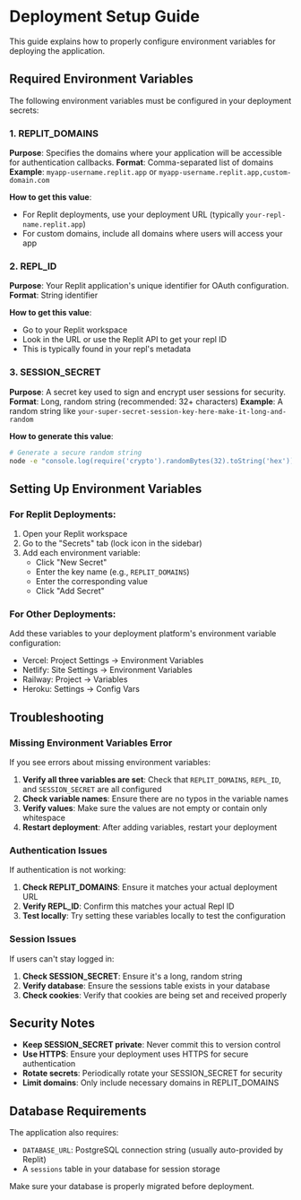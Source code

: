 # Deployment Setup Guide

This guide explains how to properly configure environment variables for deploying the application.

## Required Environment Variables

The following environment variables must be configured in your deployment secrets:

### 1. REPLIT_DOMAINS
**Purpose**: Specifies the domains where your application will be accessible for authentication callbacks.
**Format**: Comma-separated list of domains
**Example**: `myapp-username.replit.app` or `myapp-username.replit.app,custom-domain.com`

**How to get this value**:
- For Replit deployments, use your deployment URL (typically `your-repl-name.replit.app`)
- For custom domains, include all domains where users will access your app

### 2. REPL_ID
**Purpose**: Your Replit application's unique identifier for OAuth configuration.
**Format**: String identifier

**How to get this value**:
- Go to your Replit workspace
- Look in the URL or use the Replit API to get your repl ID
- This is typically found in your repl's metadata

### 3. SESSION_SECRET
**Purpose**: A secret key used to sign and encrypt user sessions for security.
**Format**: Long, random string (recommended: 32+ characters)
**Example**: A random string like `your-super-secret-session-key-here-make-it-long-and-random`

**How to generate this value**:
```bash
# Generate a secure random string
node -e "console.log(require('crypto').randomBytes(32).toString('hex'))"
```

## Setting Up Environment Variables

### For Replit Deployments:

1. Open your Replit workspace
2. Go to the "Secrets" tab (lock icon in the sidebar)
3. Add each environment variable:
   - Click "New Secret"
   - Enter the key name (e.g., `REPLIT_DOMAINS`)
   - Enter the corresponding value
   - Click "Add Secret"

### For Other Deployments:

Add these variables to your deployment platform's environment variable configuration:
- Vercel: Project Settings → Environment Variables
- Netlify: Site Settings → Environment Variables
- Railway: Project → Variables
- Heroku: Settings → Config Vars

## Troubleshooting

### Missing Environment Variables Error
If you see errors about missing environment variables:

1. **Verify all three variables are set**: Check that `REPLIT_DOMAINS`, `REPL_ID`, and `SESSION_SECRET` are all configured
2. **Check variable names**: Ensure there are no typos in the variable names
3. **Verify values**: Make sure the values are not empty or contain only whitespace
4. **Restart deployment**: After adding variables, restart your deployment

### Authentication Issues
If authentication is not working:

1. **Check REPLIT_DOMAINS**: Ensure it matches your actual deployment URL
2. **Verify REPL_ID**: Confirm this matches your actual Repl ID
3. **Test locally**: Try setting these variables locally to test the configuration

### Session Issues
If users can't stay logged in:

1. **Check SESSION_SECRET**: Ensure it's a long, random string
2. **Verify database**: Ensure the sessions table exists in your database
3. **Check cookies**: Verify that cookies are being set and received properly

## Security Notes

- **Keep SESSION_SECRET private**: Never commit this to version control
- **Use HTTPS**: Ensure your deployment uses HTTPS for secure authentication
- **Rotate secrets**: Periodically rotate your SESSION_SECRET for security
- **Limit domains**: Only include necessary domains in REPLIT_DOMAINS

## Database Requirements

The application also requires:
- `DATABASE_URL`: PostgreSQL connection string (usually auto-provided by Replit)
- A `sessions` table in your database for session storage

Make sure your database is properly migrated before deployment.